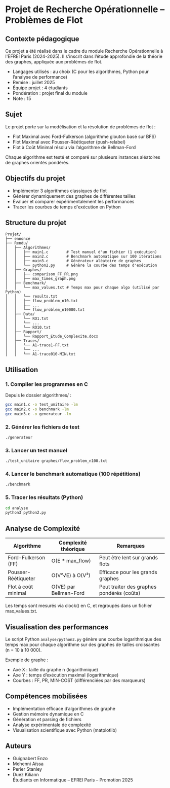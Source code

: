 # Projet de Recherche Opérationnelle – Problèmes de Flot

## Contexte pédagogique

Ce projet a été réalisé dans le cadre du module Recherche Opérationnelle à l'EFREI Paris (2024-2025). Il s'inscrit dans l’étude approfondie de la théorie des graphes, appliquée aux problèmes de flot.

- Langages utilisés : au choix (C pour les algorithmes, Python pour l’analyse de performance) 
- Remise : juillet 2025  
- Équipe projet : 4 étudiants  
- Pondération : projet final du module
- Note : 15

## Sujet

Le projet porte sur la modélisation et la résolution de problèmes de flot :

- Flot Maximal avec Ford-Fulkerson (algorithme glouton basé sur BFS)  
- Flot Maximal avec Pousser-Réétiqueter (push-relabel)  
- Flot à Coût Minimal résolu via l’algorithme de Bellman-Ford  

Chaque algorithme est testé et comparé sur plusieurs instances aléatoires de graphes orientés pondérés.

## Objectifs du projet

- Implémenter 3 algorithmes classiques de flot  
- Générer dynamiquement des graphes de différentes tailles  
- Évaluer et comparer expérimentalement les performances  
- Tracer les courbes de temps d'exécution en Python  

## Structure du projet

```
Projet/
├── ennoncé
├── Rendu/
│   ├── Algorithmes/  
│   │   ├── main1.c        # Test manuel d'un fichier (1 exécution)  
│   │   ├── main2.c        # Benchmark automatique sur 100 itérations  
│   │   ├── main3.c        # Générateur aléatoire de graphes  
│   │   └── python2.py     # Génère la courbe des temps d'exécution 
│   ├── Graphes/  
│   │   ├── comparison_FF_PR.png
│   │   ├── max_times_graph.png
│   ├── Benchmark/  
│   │   └── max_values.txt # Temps max pour chaque algo (utilisé par Python) 
│   │   └── results.txt
│   │   ├── flow_problem_n10.txt  
│   │   ├── ...  
│   │   └── flow_problem_n10000.txt
│   ├── Data/  
│   │   └── RO1.txt
│   │   └── ...
│   │   └── RO10.txt
│   ├── Rapport/  
│   │   └── Rapport_Etude_Complexite.docx
│   ├── Traces/  
│   │   └── A1-trace1-FF.txt
│   │   └── ...
│   │   └── A1-trace010-MIN.txt
```

## Utilisation

### 1. Compiler les programmes en C

Depuis le dossier algorithmes/ :

```bash
gcc main1.c -o test_unitaire -lm
gcc main2.c -o benchmark -lm
gcc main3.c -o generateur -lm
```

### 2. Générer les fichiers de test

```bash
./generateur
```

### 3. Lancer un test manuel

```bash
./test_unitaire graphes/flow_problem_n100.txt
```

### 4. Lancer le benchmark automatique (100 répétitions)

```bash
./benchmark
```

### 5. Tracer les résultats (Python)

```bash
cd analyse
python3 python2.py
```

## Analyse de Complexité

| Algorithme             | Complexité théorique      | Remarques                        |
|------------------------|---------------------------|----------------------------------|
| Ford-Fulkerson (FF)    | O(E * max_flow)           | Peut être lent sur grands flots  |
| Pousser-Réétiqueter    | O(V²√E) à O(V³)            | Efficace pour les grands graphes |
| Flot à coût minimal    | O(VE) par Bellman-Ford     | Peut traiter des graphes pondérés (coûts)

Les temps sont mesurés via clock() en C, et regroupés dans un fichier max_values.txt.

## Visualisation des performances

Le script Python `analyse/python2.py` génère une courbe logarithmique des temps max pour chaque algorithme sur des graphes de tailles croissantes (n = 10 à 10 000).

Exemple de graphe :

- Axe X : taille du graphe n (logarithmique)  
- Axe Y : temps d’exécution maximal (logarithmique)  
- Courbes : FF, PR, MIN-COST (différenciées par des marqueurs)  

## Compétences mobilisées

- Implémentation efficace d’algorithmes de graphe  
- Gestion mémoire dynamique en C  
- Génération et parsing de fichiers  
- Analyse expérimentale de complexité  
- Visualisation scientifique avec Python (matplotlib)  

## Auteurs

- Guignabert Enzo  
- Mehenni Aïssa  
- Perier Stanley  
- Duez Kiliann  
Étudiants en Informatique – EFREI Paris – Promotion 2025
